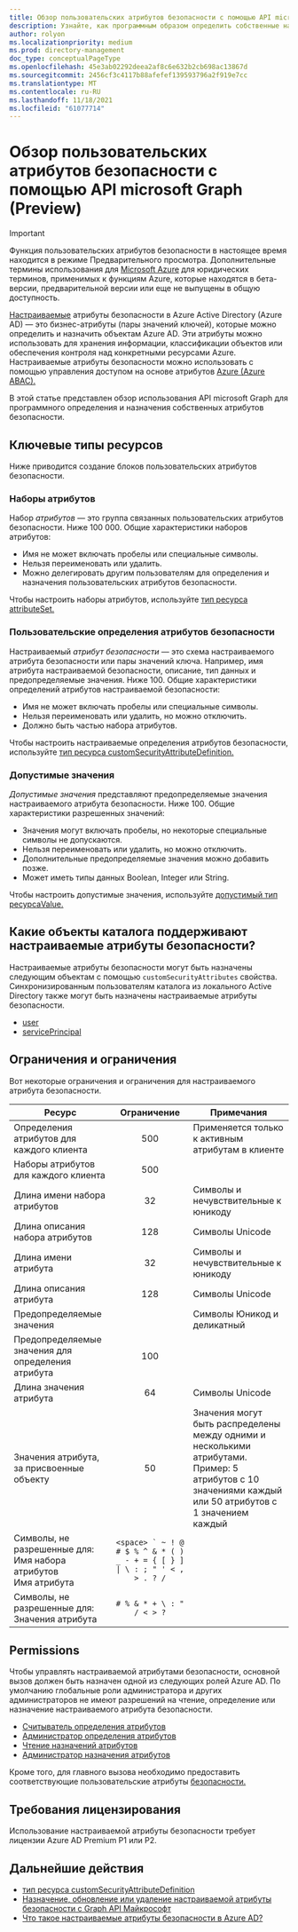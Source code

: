 ```yaml
---
title: Обзор пользовательских атрибутов безопасности с помощью API microsoft Graph (Preview)
description: Узнайте, как программным образом определить собственные настраиваемые атрибуты безопасности и назначить их объектам Azure AD с помощью API microsoft Graph.
author: rolyon
ms.localizationpriority: medium
ms.prod: directory-management
doc_type: conceptualPageType
ms.openlocfilehash: 45e3ab02292deea2af8c6e632b2cb698ac13867d
ms.sourcegitcommit: 2456cf3c4117b88afefef139593796a2f919e7cc
ms.translationtype: MT
ms.contentlocale: ru-RU
ms.lasthandoff: 11/18/2021
ms.locfileid: "61077714"
---
```

# <a name="overview-of-custom-security-attributes-using-the-microsoft-graph-api-preview"></a>Обзор пользовательских атрибутов безопасности с помощью API microsoft Graph (Preview)

> [!IMPORTANT]
> Функция пользовательских атрибутов безопасности в настоящее время находится в режиме Предварительного просмотра. Дополнительные термины использования для [Microsoft Azure](https://azure.microsoft.com/support/legal/preview-supplemental-terms/) для юридических терминов, применимых к функциям Azure, которые находятся в бета-версии, предварительной версии или еще не выпущены в общую доступность.

[Настраиваемые](/azure/active-directory/fundamentals/custom-security-attributes-overview) атрибуты безопасности в Azure Active Directory (Azure AD) — это бизнес-атрибуты (пары значений ключей), которые можно определить и назначить объектам Azure AD. Эти атрибуты можно использовать для хранения информации, классификации объектов или обеспечения контроля над конкретными ресурсами Azure. Настраиваемые атрибуты безопасности можно использовать с помощью управления доступом на основе атрибутов [Azure (Azure ABAC).](/azure/role-based-access-control/conditions-overview)

В этой статье представлен обзор использования API microsoft Graph для программного определения и назначения собственных атрибутов безопасности.

## <a name="key-resource-types"></a>Ключевые типы ресурсов

Ниже приводится создание блоков пользовательских атрибутов безопасности.

### <a name="attribute-sets"></a>Наборы атрибутов

Набор *атрибутов* — это группа связанных пользовательских атрибутов безопасности. Ниже 100 000. Общие характеристики наборов атрибутов:

+ Имя не может включать пробелы или специальные символы.
+ Нельзя переименовать или удалить.
+ Можно делегировать другим пользователям для определения и назначения пользовательских атрибутов безопасности.

Чтобы настроить наборы атрибутов, используйте [тип ресурса attributeSet.](attributeset.md)
 
### <a name="custom-security-attribute-definitions"></a>Пользовательские определения атрибутов безопасности

Настраиваемый *атрибут безопасности —* это схема настраиваемого атрибута безопасности или пары значений ключа. Например, имя атрибута настраиваемой безопасности, описание, тип данных и предопределяемые значения. Ниже 100. Общие характеристики определений атрибутов настраиваемой безопасности:

+ Имя не может включать пробелы или специальные символы.
+ Нельзя переименовать или удалить, но можно отключить.
+ Должно быть частью набора атрибутов.

Чтобы настроить настраиваемые определения атрибутов безопасности, используйте [тип ресурса customSecurityAttributeDefinition.](customsecurityattributedefinition.md)

### <a name="allowed-values"></a>Допустимые значения

*Допустимые значения* представляют предопределяемые значения настраиваемого атрибута безопасности. Ниже 100. Общие характеристики разрешенных значений:

+ Значения могут включать пробелы, но некоторые специальные символы не допускаются.
+ Нельзя переименовать или удалить, но можно отключить.
+ Дополнительные предопределяемые значения можно добавить позже.
+ Может иметь типы данных Boolean, Integer или String.

Чтобы настроить допустимые значения, используйте [допустимый тип ресурсаValue.](allowedvalue.md)

## <a name="which-directory-objects-support-custom-security-attributes"></a>Какие объекты каталога поддерживают настраиваемые атрибуты безопасности?

Настраиваемые атрибуты безопасности могут быть назначены следующим объектам с помощью `customSecurityAttributes` свойства. Синхронизированным пользователям каталога из локального Active Directory также могут быть назначены настраиваемые атрибуты безопасности.

+ [user](/graph/api/resources/user?view=graph-rest-beta&preserve-view=true)
+ [servicePrincipal](/graph/api/resources/serviceprincipal?view=graph-rest-beta&preserve-view=true)

## <a name="limits-and-constraints"></a>Ограничения и ограничения

Вот некоторые ограничения и ограничения для настраиваемого атрибута безопасности.

| Ресурс | Ограничение | Примечания |
| --- | :---: | --- |
| Определения атрибутов для каждого клиента | 500 | Применяется только к активным атрибутам в клиенте |
| Наборы атрибутов для каждого клиента | 500 |  |
| Длина имени набора атрибутов | 32 | Символы и нечувствительные к юникоду |
| Длина описания набора атрибутов | 128 | Символы Unicode |
| Длина имени атрибута | 32 | Символы и нечувствительные к юникоду |
| Длина описания атрибута | 128 | Символы Unicode |
| Предопределяемые значения |  | Символы Юникод и деликатный |
| Предопределяемые значения для определения атрибута | 100 |  |
| Длина значения атрибута | 64 | Символы Unicode |
| Значения атрибута, за присвоенные объекту | 50 | Значения могут быть распределены между одними и несколькими атрибутами.<br/>Пример: 5 атрибутов с 10 значениями каждый или 50 атрибутов с 1 значением каждый |
| Символы, не разрешенные для:<br/>Имя набора атрибутов<br/>Имя атрибута | ``<space> ` ~ ! @ # $ % ^ & * ( ) _ - + = { [ } ] \| \ : ; " ' < , > . ? /`` |  |
| Символы, не разрешенные для:<br/>Значения атрибута | `# % & * + \ : " / < > ?` |  |

## <a name="permissions"></a>Permissions

Чтобы управлять настраиваемой атрибутами безопасности, основной вызов должен быть назначен одной из следующих ролей Azure AD. По умолчанию глобальные роли администратора и других администраторов не имеют разрешений на чтение, определение или назначение настраиваемого атрибута безопасности.

+ [Считыватель определения атрибутов](/azure/active-directory/roles/permissions-reference#attribute-definition-reader)
+ [Администратор определения атрибутов](/azure/active-directory/roles/permissions-reference#attribute-definition-administrator)
+ [Чтение назначений атрибутов](/azure/active-directory/roles/permissions-reference#attribute-assignment-reader)
+ [Администратор назначения атрибутов](/azure/active-directory/roles/permissions-reference#attribute-assignment-administrator)

Кроме того, для главного вызова необходимо предоставить соответствующие пользовательские атрибуты [безопасности.](/graph/permissions-reference#custom-security-attributes-permissions)

## <a name="license-requirements"></a>Требования лицензирования

Использование настраиваемой атрибуты безопасности требует лицензии Azure AD Premium P1 или P2.

## <a name="next-steps"></a>Дальнейшие действия

+ [тип ресурса customSecurityAttributeDefinition](/graph/api/resources/customsecurityattributedefinition)
+ [Назначение, обновление или удаление настраиваемой атрибуты безопасности с Graph API Майкрософт](/graph/custom-security-attributes-examples)
+ [Что такое настраиваемые атрибуты безопасности в Azure AD?](/azure/active-directory/fundamentals/custom-security-attributes-overview)

